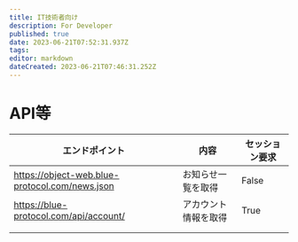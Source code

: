 ```yaml
---
title: IT技術者向け
description: For Developer
published: true
date: 2023-06-21T07:52:31.937Z
tags: 
editor: markdown
dateCreated: 2023-06-21T07:46:31.252Z
---
```


# API等

|エンドポイント|内容|セッション要求|
|---|---|---|
|https://object-web.blue-protocol.com/news.json|お知らせ一覧を取得|False|
|https://blue-protocol.com/api/account/|アカウント情報を取得|True|
||||
||||


